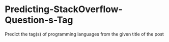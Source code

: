 # Predicting-StackOverflow-Question-s-Tag
Predict the tag(s) of programming languages from the given title of the post
